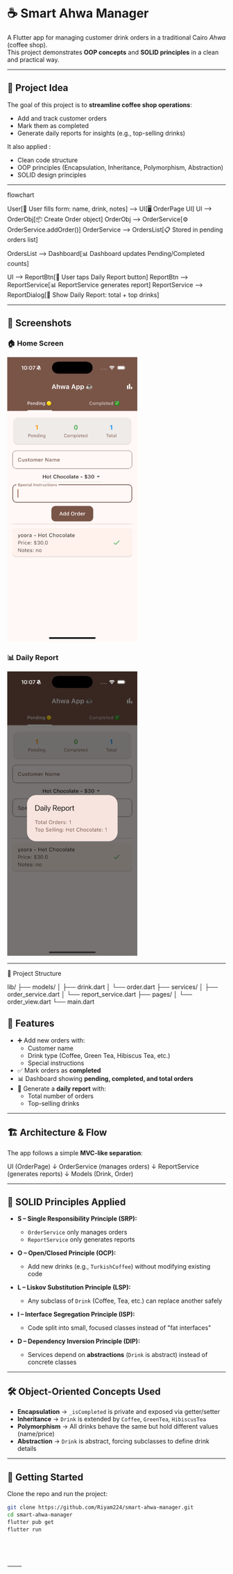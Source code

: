 

# ☕ Smart Ahwa Manager

A Flutter app for managing customer drink orders in a traditional Cairo *Ahwa* (coffee shop).  
This project demonstrates **OOP concepts** and **SOLID principles** in a clean and practical way.  

---

## 🎯 Project Idea

The goal of this project is to **streamline coffee shop operations**:

- Add and track customer orders
- Mark them as completed
- Generate daily reports for insights (e.g., top-selling drinks)

It also applied :

- Clean code structure
- OOP principles (Encapsulation, Inheritance, Polymorphism, Abstraction)
- SOLID design principles  

---

flowchart 

User[👤 User fills form: name, drink, notes] --> UI[🖥️ OrderPage UI]
UI --> OrderObj[📦 Create Order object]
OrderObj --> OrderService[⚙️ OrderService.addOrder()]
OrderService --> OrdersList[📋 Stored in pending orders list]

OrdersList --> Dashboard[📊 Dashboard updates Pending/Completed counts]

UI --> ReportBtn[📌 User taps Daily Report button]
ReportBtn --> ReportService[📊 ReportService generates report]
ReportService --> ReportDialog[📑 Show Daily Report: total + top drinks]


 ---

## 📸 Screenshots

### 🏠 Home Screen  

<img src="screenshots/home.png" width="300" />

### 📊 Daily Report  

<img src="screenshots/daily_report.png" width="300" />

---

📂 Project Structure

lib/
 ├── models/
 │   ├── drink.dart
 │   └── order.dart
 ├── services/
 │   ├── order_service.dart
 │   └── report_service.dart
 ├── pages/
 │   └── order_view.dart
 └── main.dart

## 📌 Features

- ➕ Add new orders with:
  - Customer name  
  - Drink type (Coffee, Green Tea, Hibiscus Tea, etc.)  
  - Special instructions  
- ✅ Mark orders as **completed**  
- 📊 Dashboard showing **pending, completed, and total orders**  
- 📝 Generate a **daily report** with:
  - Total number of orders  
  - Top-selling drinks  

---

## 🏗 Architecture & Flow

The app follows a simple **MVC-like separation**:

UI (OrderPage)
↓
OrderService (manages orders)
↓
ReportService (generates reports)
↓
Models (Drink, Order)

---

## 🔑 SOLID Principles Applied

- **S – Single Responsibility Principle (SRP):**  
  - `OrderService` only manages orders  
  - `ReportService` only generates reports  

- **O – Open/Closed Principle (OCP):**  
  - Add new drinks (e.g., `TurkishCoffee`) without modifying existing code  

- **L – Liskov Substitution Principle (LSP):**  
  - Any subclass of `Drink` (Coffee, Tea, etc.) can replace another safely  

- **I – Interface Segregation Principle (ISP):**  
  - Code split into small, focused classes instead of "fat interfaces"  

- **D – Dependency Inversion Principle (DIP):**  
  - Services depend on **abstractions** (`Drink` is abstract) instead of concrete classes  

---

## 🛠 Object-Oriented Concepts Used

- **Encapsulation** → `_isCompleted` is private and exposed via getter/setter  
- **Inheritance** → `Drink` is extended by `Coffee`, `GreenTea`, `HibiscusTea`  
- **Polymorphism** → All drinks behave the same but hold different values (name/price)  
- **Abstraction** → `Drink` is abstract, forcing subclasses to define drink details  

---

## 🚀 Getting Started

Clone the repo and run the project:

```bash
git clone https://github.com/Riyam224/smart-ahwa-manager.git
cd smart-ahwa-manager
flutter pub get
flutter run




⸻

